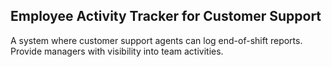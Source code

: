 ## Employee Activity Tracker for Customer Support 

A system where customer support agents can log end-of-shift reports. Provide managers with visibility into team activities.
